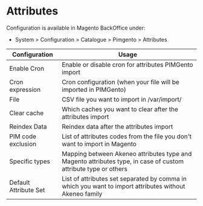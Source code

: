 **Attributes**
===========

Configuration is available in Magento BackOffice under:
* System > Configuration > Catalogue > Pimgento > Attributes


| Configuration         | Usage                                                                                                          |
|-----------------------|----------------------------------------------------------------------------------------------------------------|
| Enable Cron           | Enable or disable cron for attributes PIMGento import                                                            |
| Cron expression       | Cron configuration (when your file will be imported in PIMGento)                                               |
| File                  | CSV file you want to import in /var/import/                                                                    |
| Clear cache           | Which caches you want to clear after the attributes import                                                     |
| Reindex Data          | Reindex data after the attributes import                                                                       |
| PIM code exclusion    | List of attributes codes from the file you don't want to import in Magento                                         |
| Specific types        | Mapping between Akeneo attributes type and Magento attributes type, in case of custom attribute type or others |
| Default Attribute Set | List of attributes set separated by comma in which you want to import attributes without Akeneo family         |